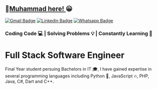 
## 👋[Muhammad here! ](https://anskhan.netlify.app) 😀
[![Gmail Badge](https://img.shields.io/badge/-the.ans.khan@gmail.com-c14438?style=flat&logo=Gmail&logoColor=white)](mailto:the.ans.khan@gmail.com?subject=Saw%20Your%20Github%20Profile&body=I%20wanted%20to%20talk%20with%20%20you%20about... "Connect via Email")
[![Linkedin Badge](https://img.shields.io/badge/-Muhammad%20Ans-0072b1?style=flat&logo=Linkedin&logoColor=white)](https://www.linkedin.com/in/muhammad-ans-khan/ "Connect on LinkedIn")
[![Whatsapp Badge](https://img.shields.io/badge/-@محمد-25D366?style=flat&logo=Whatsapp&logoColor=white)](https://wa.me/923177148611 "Contact on Whatsapp")

### Coding Code 💻 | Solving Problems 💡 | Constantly Learning 🧠 

# Full Stack Software Engineer
Final Year student persuing Bachelors in IT 🎓, I have gained expertise in several programming languages including 
Python 🐍, JavaScript 🔥, PHP, Java, C#, Dart and C++. 


<!---
Muhammad-AnasKhan/Muhammad-AnasKhan is a ✨ special ✨ repository because its `README.md` (this file) appears on your GitHub profile.
You can click the Preview link to take a look at your changes.
--->
